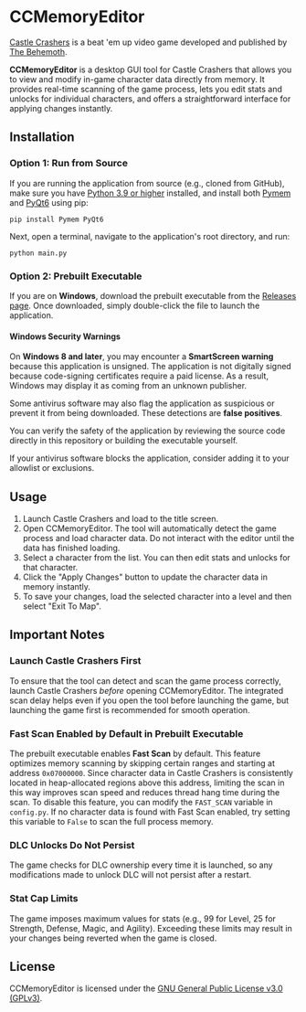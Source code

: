 # CCMemoryEditor

[Castle Crashers](https://www.castlecrashers.com/) is a beat 'em up video game developed and published by [The Behemoth](https://www.thebehemoth.com/).

**CCMemoryEditor** is a desktop GUI tool for Castle Crashers that allows you to view and modify in-game character data directly from memory. It provides real-time scanning of the game process, lets you edit stats and unlocks for individual characters, and offers a straightforward interface for applying changes instantly.

## Installation

### Option 1: Run from Source

If you are running the application from source (e.g., cloned from GitHub), make sure you have [Python 3.9 or higher](https://www.python.org/downloads/) installed, and install both [Pymem](https://pypi.org/project/Pymem/) and [PyQt6](https://pypi.org/project/PyQt6/) using pip:
```
pip install Pymem PyQt6
```
Next, open a terminal, navigate to the application's root directory, and run:
```
python main.py
```

### Option 2: Prebuilt Executable

If you are on **Windows**, download the prebuilt executable from the [Releases page](https://github.com/EigenvoidDev/CCMemoryEditor/releases). Once downloaded, simply double-click the file to launch the application.

#### Windows Security Warnings

On **Windows 8 and later**, you may encounter a **SmartScreen warning** because this application is unsigned. The application is not digitally signed because code-signing certificates require a paid license. As a result, Windows may display it as coming from an unknown publisher.

Some antivirus software may also flag the application as suspicious or prevent it from being downloaded. These detections are **false positives**. 

You can verify the safety of the application by reviewing the source code directly in this repository or building the executable yourself.

If your antivirus software blocks the application, consider adding it to your allowlist or exclusions.

## Usage
1. Launch Castle Crashers and load to the title screen.
2. Open CCMemoryEditor. The tool will automatically detect the game process and load character data. Do not interact with the editor until the data has finished loading.
3. Select a character from the list. You can then edit stats and unlocks for that character.
4. Click the "Apply Changes" button to update the character data in memory instantly.
5. To save your changes, load the selected character into a level and then select "Exit To Map".

## Important Notes

### Launch Castle Crashers First
To ensure that the tool can detect and scan the game process correctly, launch Castle Crashers *before* opening CCMemoryEditor. The integrated scan delay helps even if you open the tool before launching the game, but launching the game first is recommended for smooth operation.

### Fast Scan Enabled by Default in Prebuilt Executable
The prebuilt executable enables **Fast Scan** by default. This feature optimizes memory scanning by skipping certain ranges and starting at address `0x07000000`. Since character data in Castle Crashers is consistently located in heap-allocated regions above this address, limiting the scan in this way improves scan speed and reduces thread hang time during the scan. To disable this feature, you can modify the `FAST_SCAN` variable in `config.py`. If no character data is found with Fast Scan enabled, try setting this variable to `False` to scan the full process memory.

### DLC Unlocks Do Not Persist
The game checks for DLC ownership every time it is launched, so any modifications made to unlock DLC will not persist after a restart.

### Stat Cap Limits
The game imposes maximum values for stats (e.g., 99 for Level, 25 for Strength, Defense, Magic, and Agility). Exceeding these limits may result in your changes being reverted when the game is closed.

## License

CCMemoryEditor is licensed under the [GNU General Public License v3.0 (GPLv3)](https://github.com/EigenvoidDev/CCMemoryEditor/blob/main/LICENSE).
